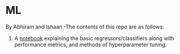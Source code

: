 # ML
By Abhiram and Ishaan
-The contents of this repo are as follows:
1. A [notebook](https://github.com/aquantumreality/ML/blob/main/ml.ipynb) explaining the basic regressors/classifiers along with performance metrics, and methods of hyperparameter tuning. 

 
